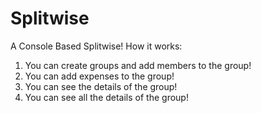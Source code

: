 # Splitwise
A Console Based Splitwise!
How it works:
1. You can create groups and add members to the group!
2. You can add expenses to the group!
3. You can see the details of the group!
4. You can see all the details of the group!
